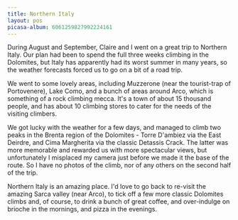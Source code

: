 ```yaml
---
title: Northern Italy
layout: pos
picasa-album: 6061259827992224161
---
```



During August and September, Claire and I went on a great trip to Northern
Italy. Our plan had been to spend the full three weeks climbing in the
Dolomites, but Italy has apparently had its worst summer in many years, so the
weather forecasts forced us to go on a bit of a road trip.


We went to some lovely areas, including Muzzerone (near the tourist-trap of
Portovenere), Lake Como, and a bunch of areas around Arco, which is something
of a rock climbing mecca.  It's a town of about 15 thousand people, and has
about 10 climbing stores to cater for the needs of the visiting climbers.


We got lucky with the weather for a few days, and managed to climb two peaks
in the Brenta region of the Dolomites - Torre D'ambiez via the East Deirdre,
and Cima Margherita via the classic Detassis Crack. The latter was more
memorable and rewarded us with more spectacular views, but unfortunately I
misplaced my camera just before we made it the base of the route. So I have no
photos of the climb, nor of any others on the second half of the trip. 


Northern Italy is an amazing place. I'd love to go back to re-visit the
amazing Sarca valley (near Arco), to tick off a few more classic Dolomites
climbs and, of course, to drink a bunch of great coffee, and over-indulge on
brioche in the mornings, and pizza in the evenings.  
